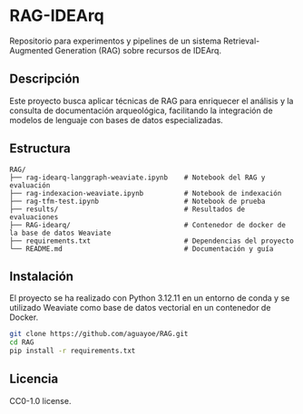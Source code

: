 # RAG-IDEArq

Repositorio para experimentos y pipelines de un sistema Retrieval-Augmented Generation (RAG) sobre recursos de IDEArq.

## Descripción

Este proyecto busca aplicar técnicas de RAG para enriquecer el análisis y la consulta de documentación arqueológica, facilitando la integración de modelos de lenguaje con bases de datos especializadas.

## Estructura
```
RAG/
├── rag-idearq-langgraph-weaviate.ipynb    # Notebook del RAG y evaluación
├── rag-indexacion-weaviate.ipynb          # Notebook de indexación
├── rag-tfm-test.ipynb                     # Notebook de prueba
├── results/                               # Resultados de evaluaciones 
├── RAG-idearq/                            # Contenedor de docker de la base de datos Weaviate
├── requirements.txt                       # Dependencias del proyecto
└── README.md                              # Documentación y guía
```

## Instalación

El proyecto se ha realizado con Python 3.12.11 en un entorno de conda y se utilizado Weaviate como base de datos vectorial en un contenedor de Docker.

```bash
git clone https://github.com/aguayoe/RAG.git
cd RAG
pip install -r requirements.txt
```

## Licencia

CC0-1.0 license.


